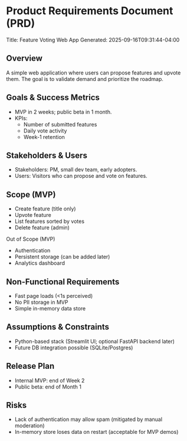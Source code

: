 # Product Requirements Document (PRD)

Title: Feature Voting Web App
Generated: 2025-09-16T09:31:44-04:00

## Overview
A simple web application where users can propose features and upvote them. The goal is to validate demand and prioritize the roadmap.

## Goals & Success Metrics
- MVP in 2 weeks; public beta in 1 month.
- KPIs:
  - Number of submitted features
  - Daily vote activity
  - Week-1 retention

## Stakeholders & Users
- Stakeholders: PM, small dev team, early adopters.
- Users: Visitors who can propose and vote on features.

## Scope (MVP)
- Create feature (title only)
- Upvote feature
- List features sorted by votes
- Delete feature (admin)

Out of Scope (MVP)
- Authentication
- Persistent storage (can be added later)
- Analytics dashboard

## Non-Functional Requirements
- Fast page loads (<1s perceived)
- No PII storage in MVP
- Simple in-memory data store

## Assumptions & Constraints
- Python-based stack (Streamlit UI; optional FastAPI backend later)
- Future DB integration possible (SQLite/Postgres)

## Release Plan
- Internal MVP: end of Week 2
- Public beta: end of Month 1

## Risks
- Lack of authentication may allow spam (mitigated by manual moderation)
- In-memory store loses data on restart (acceptable for MVP demos)
